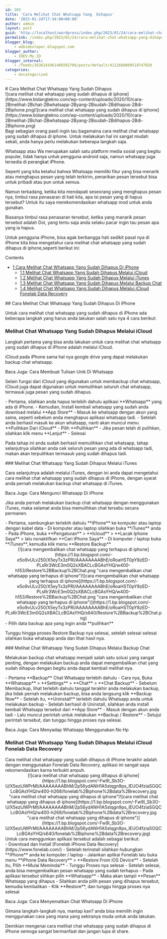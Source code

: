 ```yaml
---
id: 103
title: 'Cara Melihat Chat Whatsapp Yang  Dihapus'
date: '2023-01-24T17:34:00+00:00'
author: admin
layout: post
guid: 'http://localhost/wordpress/index.php/2023/01/24/cara-melihat-chat-whatsapp-yang-dihapus/'
permalink: /index.php/2023/01/24/cara-melihat-chat-whatsapp-yang-dihapus/
blogger_blog:
    - webidevloper.blogspot.com
blogger_author:
    - IDEV.My.ID
blogger_internal:
    - /feeds/2636143461486592706/posts/default/4112668009518747020
categories:
    - Uncategorized
---
```


<div><div># Cara Melihat Chat Whatsapp Yang Sudah Dihapus

</div> ![cara melihat chat whatsapp yang sudah dihapus di iphone](https://www.bidangtekno.com/wp-content/uploads/2020/10/cara-2Bmelihat-2Bchat-2Bwhatsapp-2Byang-2Bsudah-2Bdihapus-2Bdi-2Biphone.png)<noscript>![cara melihat chat whatsapp yang sudah dihapus di iphone](https://www.bidangtekno.com/wp-content/uploads/2020/10/cara-2Bmelihat-2Bchat-2Bwhatsapp-2Byang-2Bsudah-2Bdihapus-2Bdi-2Biphone.png)</noscript>

<article>Bagi sebagian orang pasti ingin tau bagamaina cara melihat chat whatsapp yang sudah dihapus di iphone. Untuk melakukan hal ini sangat mudah sekali, anda hanya perlu melakukan beberapa langkah saja.

Whatsapp atau Wa merupakan salah satu platform media sosial yang begitu populer, tidak hanya untuk pengguna android saja, namun whatsapp juga tersedia di perangkat iPhone.

Seperti yang kita ketahui bahwa Whatsapp memiliki fitur yang bisa menarik atau menghapus pesan yang telah terkirim, penarikan pesan tersebut bisa untuk pribadi atau pun untuk semua.

Namun terkadang, ketika kita mendapati seseorang yang menghapus pesan nya, timbul rasa penasaran di hati kita, apa isi pesan yang di hapus tersebut? Untuk itu saya merekomendasikan whatsapp mod untuk anda gunakan.

Biasanya timbul rasa penasaran tersebut, ketika yang manarik pesan tersebut adalah Doi, yang tentu saja anda selaku pacar ingin tau pesan apa yang ia hapus.

Untuk pengguna iPhone, bisa agak berbangga hati sedikit pasal nya di iPhone kita bisa mengetahui cara melihat chat whatsapp yang sudah dihapus di iphone,seperti berikut ini:

<div>Contents

- [<span>1</span> Cara Melihat Chat Whatsapp Yang Sudah Dihapus Di iPhone](http://webidevloper.blogspot.com/#Cara_Melihat_Chat_Whatsapp_Yang_Sudah_Dihapus_Di_iPhone)
    - [<span>1.1</span> Melihat Chat Whatsapp Yang Sudah Dihapus Melalui iCloud](http://webidevloper.blogspot.com/#Melihat_Chat_Whatsapp_Yang_Sudah_Dihapus_Melalui_iCloud)
    - [<span>1.2</span> Melihat Chat Whatsapp Yang Sudah Dihapus Melalui iTunes](http://webidevloper.blogspot.com/#Melihat_Chat_Whatsapp_Yang_Sudah_Dihapus_Melalui_iTunes)
    - [<span>1.3</span> Melihat Chat Whatsapp Yang Sudah Dihapus Melalui Backup Chat](http://webidevloper.blogspot.com/#Melihat_Chat_Whatsapp_Yang_Sudah_Dihapus_Melalui_Backup_Chat)
    - [<span>1.4</span> Melihat Chat Whatsapp Yang Sudah Dihapus Melalui iCloud Fonelab Data Recovery](http://webidevloper.blogspot.com/#Melihat_Chat_Whatsapp_Yang_Sudah_Dihapus_Melalui_iCloud_Fonelab_Data_Recovery)

</div>## <span>Cara Melihat Chat Whatsapp Yang Sudah Dihapus Di iPhone</span>

Untuk cara melihat chat whatsapp yang sudah dihapus di iPhone ada beberapa langkah yang harus anda lakukan salah satu nya 4 cara berikut:

### <span>Melihat Chat Whatsapp Yang Sudah Dihapus Melalui iCloud</span>

Langkah pertama yang bisa anda lakukan untuk cara melihat chat whatsapp yang sudah dihapus di iPhone adalah melalui iCloud.

iCloud pada iPhone sama hal nya google drive yang dapat melakukan backup chat whatsapp.

Baca Juga: Cara Membuat Tulisan Unik Di Whatsapp

Selain fungsi dari iCloud yang digunakan untuk membackup chat whatsapp, iCloud juga dapat digunakan untuk memulihkan seluruh chat whatsapp, termasuk juga pesan yang sudah dihapus.

<div>- Pertama, silahkan anda hapus terlebih dahulu aplikasi **Whatsapp** yang ada di iPhone.
- Kemudian, Install kembali whatsapp yang sudah anda download melalui **App Store**
- Masuk ke whatsapp dengan akun yang sama, seperti sebelum anda menghapus aplikasi whatsapp tadi.
- Setelah anda berhasil masuk ke akun whatsapp, nanti akan muncul menu **Pulihkan Dari iCloud**
- Pilih **Pulihkan**
- Jika pesan telah di pulihkan, silahkan klik menu **Lanjut**
- Selesai

Pada tahap ini anda sudah berhasil memulihkan chat whatsapp, tahap selanjutnya silahkan anda cek seluruh pesan yang ada di whatsapp tadi, makan akan terpulihkan termasuk yang sudah dihapus tadi.

</div>### <span>Melihat Chat Whatsapp Yang Sudah Dihapus Melalui iTunes</span>

Cara selanjutnya adalah melalui iTunes, dengan ini anda dapat mengetahui cara melihat chat whatsapp yang sudah dihapus di iPhone, dengan syarat anda pernah melakukan backup chat whatsapp di iTunes.

Baca Juga: Cara Mengunci Whatsapp Di iPhone

Jika anda pernah melakukan backup chat whatsapp dengan menggunakan iTunes, maka selamat anda bisa memulihkan chat tersebu secara permanen.

<div>- Pertama, sambungkan terlebih dahulu **iPhone** ke komputer atau laptop dengan kabel data
- Di komputer atau laptop silahkan buka **iTunes** anda
- Pada iPhone, buka **Pengaturan** &gt; **Icloud** &gt; **Lacak Iphone Saya** &gt; lalu nonaktifkan **Cari iPhone Saya**
- Di komputer / laptop buka **iTunes**, kemudia klik menu **Restore Backup**<div style="clear: both; text-align: center;">[![cara mengembalikan chat whatsapp yang terhapus di iphone](https://1.bp.blogspot.com/-e5o9vULv250/X5eyTx3zPRI/AAAAAAAABhE/oRoaHST0pY8zED-PLsRr3WcE3m0Q2sXBACLcBGAsYHQ/w400-h153/Restore%2BBackup%2BChat.png "cara mengembalikan chat whatsapp yang terhapus di iphone")<noscript>![cara mengembalikan chat whatsapp yang terhapus di iphone](https://1.bp.blogspot.com/-e5o9vULv250/X5eyTx3zPRI/AAAAAAAABhE/oRoaHST0pY8zED-PLsRr3WcE3m0Q2sXBACLcBGAsYHQ/w400-h153/Restore%2BBackup%2BChat.png "cara mengembalikan chat whatsapp yang terhapus di iphone")</noscript>](https://1.bp.blogspot.com/-e5o9vULv250/X5eyTx3zPRI/AAAAAAAABhE/oRoaHST0pY8zED-PLsRr3WcE3m0Q2sXBACLcBGAsYHQ/s640/Restore%2BBackup%2BChat.png)</div>
- Pilih data backup apa yang ingin anda **pulihkan**

Tunggu hingga proses Restore Backup nya selesai, setelah selesai selesai silahkan buka whatsapp anda dan lihat hasil nya.

</div>### <span>Melihat Chat Whatsapp Yang Sudah Dihapus Melalui Backup Chat</span>

Melakukan backup chat whatsapp menjadi salah satu solusi yang sangat penting, dengan melakukan backup anda dapat mengembalikan chat yang sudah dihapus dengan begitu anda dapat kembali melihat nya.

<div>- Pertama **Backup** Chat Whatsapp terlebih dahulu
- Cara nya, Buka **Whatsapp** &gt; **Settings** &gt; **Chat** &gt; **Chat Backup**
- Sebelum Membackup, lihat terlebih dahulu tanggal terakhir anda melakukan backup, jika tidak pernah melakukan backup, bisa anda langsung klik **Backup Now**
- Setelah itu, **Uninstall** terlebih dahulu Whatsapp anda untuk melakukan backup
- Setelah berhasil di Uninstall, silahkan anda install kembali Whatsapp tersebut dari **App Store**
- Masuk dengan akun anda tadi
- Lalu muncul perintah untuk melakukan **Backup / Restore**
- Setujui perintah tersebut, dan tunggu hingga proses nya selesai.

Baca Juga: Cara Menyadap Whatsapp Menggunakan No Hp

### <span>Melihat Chat Whatsapp Yang Sudah Dihapus Melalui iCloud Fonelab Data Recovery</span>

</div><div>Cara melihat chat whatsapp yang sudah dihapus di iPhone terakhir adalah dengan menggunakan Fonelab Data Recovery, aplikasi ini sangat saya rekomendasikan karna terbukti ampuh.

<div style="clear: both; text-align: center;">[![cara melihat chat whatsapp yang dihapus di iphone](https://1.bp.blogspot.com/-Fw9l_Sb3O-U/X5ezIJWPrMI/AAAAAAAABhM/2p56ydANH1A5stqgn9ps_lEUO4fziaSGQCLcBGAsYHQ/w400-h268/fonelab%2Biphone%2Bdata%2Brecovery.jpg "cara melihat chat whatsapp yang dihapus di iphone")<noscript>![cara melihat chat whatsapp yang dihapus di iphone](https://1.bp.blogspot.com/-Fw9l_Sb3O-U/X5ezIJWPrMI/AAAAAAAABhM/2p56ydANH1A5stqgn9ps_lEUO4fziaSGQCLcBGAsYHQ/w400-h268/fonelab%2Biphone%2Bdata%2Brecovery.jpg "cara melihat chat whatsapp yang dihapus di iphone")</noscript>](https://1.bp.blogspot.com/-Fw9l_Sb3O-U/X5ezIJWPrMI/AAAAAAAABhM/2p56ydANH1A5stqgn9ps_lEUO4fziaSGQCLcBGAsYHQ/s640/fonelab%2Biphone%2Bdata%2Brecovery.jpg)</div></div><div>Untuk cara menggunkan aplikasi tersebut adalah sebagai berikut:</div><div>- Download dan Install [Fonelab iPhone Data Recovery](https://www.fonelab.com/)
- Setelah terinstall silahkan hubungkan **iPhone** anda ke komputer / laptop
- Jalankan aplikai Fonelab lalu buka menu **iPhone Data Recovery** &gt; **Restore From iOS Device**
- Setelah itu, Pilih **Mulai Memindai**
- Tunggu Proses nya selesai
- Setelah selesai, anda bisa mengembalikan pesan whatsapp yang sudah terhapus
- Pada aplikasi tersebut silhkan pilih **Whatsapp**
- Maka akan tampil **Pesan** Whatsapp yang dihapus
- Silahkan anda pilih pesan yang dihapus tersebut, kemudia kembalikan
- Klik **Restore**, dan tunggu hingga proses nya selesai

Baca Juga: Cara Menyematkan Chat Whatsapp Di iPhone

Gimana langkah-langkah nya, mantap kan? anda bisa memilih ingin menggunakan cara yang mana yang sekiranya muda untuk anda lakukan.

</div>Demikian mengenai cara melihat chat whatsapp yang sudah dihapus di iPhone semoga sangat bermanfaat dan jangan lupa di share.

</article></div>